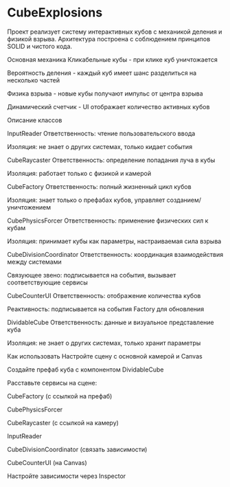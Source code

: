 # CubeExplosions

Проект реализует систему интерактивных кубов с механикой деления и физикой взрыва. Архитектура построена с соблюдением принципов SOLID и чистого кода.

Основная механика
Кликабельные кубы - при клике куб уничтожается

Вероятность деления - каждый куб имеет шанс разделиться на несколько частей

Физика взрыва - новые кубы получают импульс от центра взрыва

Динамический счетчик - UI отображает количество активных кубов

Описание классов

InputReader
Ответственность: чтение пользовательского ввода

Изоляция: не знает о других системах, только кидает события

CubeRaycaster
Ответственность: определение попадания луча в кубы

Изоляция: работает только с физикой и камерой

CubeFactory
Ответственность: полный жизненный цикл кубов

Изоляция: знает только о префабах кубов, управляет созданием/уничтожением

CubePhysicsForcer
Ответственность: применение физических сил к кубам

Изоляция: принимает кубы как параметры, настраиваемая сила взрыва

CubeDivisionCoordinator
Ответственность: координация взаимодействия между системами

Связующее звено: подписывается на события, вызывает соответствующие сервисы

CubeCounterUI
Ответственность: отображение количества кубов

Реактивность: подписывается на события Factory для обновления

DividableCube
Ответственность: данные и визуальное представление куба

Изоляция: не знает о других системах, только хранит параметры

Как использовать
Настройте сцену с основной камерой и Canvas

Создайте префаб куба с компонентом DividableCube

Расставьте сервисы на сцене:

CubeFactory (с ссылкой на префаб)

CubePhysicsForcer

CubeRaycaster (с ссылкой на камеру)

InputReader

CubeDivisionCoordinator (связать зависимости)

CubeCounterUI (на Canvas)

Настройте зависимости через Inspector
